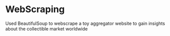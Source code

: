 # WebScraping
Used BeautifulSoup to webscrape a toy aggregator website to gain insights about the collectible market worldwide
